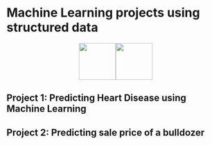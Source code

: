 # Machine Learning projects using structured data

<p align="center">
    <a href="https://www.hackerrank.com/mughees_asif">
        <img height="85" src="https://3qeqpr26caki16dnhd19sv6by6v-wpengine.netdna-ssl.com/wp-content/uploads/2017/03/How-to-Setup-a-Python-Environment-for-Machine-Learning-and-Deep-Learning-with-Anaconda-1024x512.png"><img height="85" src="https://upload.wikimedia.org/wikipedia/commons/0/0a/Python.svg">
    </a>
  </p>

## **Project 1**: Predicting Heart Disease using Machine Learning



## **Project 2**: Predicting sale price of a bulldozer








